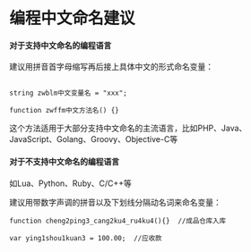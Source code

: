 # 编程中文命名建议

#### 对于支持中文命名的编程语言

建议用拼音首字母缩写再后接上具体中文的形式命名变量：

```

string zwblm中文变量名 = "xxx";

function zwffm中文方法名() {}

```

这个方法适用于大部分支持中文命名的主流语言，比如PHP、Java、JavaScript、Golang、Groovy、Objective-C等

#### 对于不支持中文命名的编程语言

如Lua、Python、Ruby、C/C++等

建议用带数字声调的拼音以及下划线分隔动名词来命名变量：

```
function cheng2ping3_cang2ku4_ru4ku4(){}  //成品仓库入库

var ying1shou1kuan3 = 100.00;  //应收款
```









